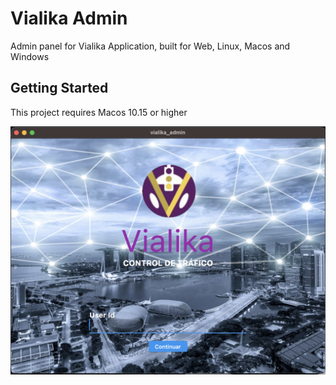 # Vialika Admin

Admin panel for Vialika Application, built for Web, Linux, Macos and Windows

## Getting Started

This project requires Macos 10.15 or higher

![Initial page](assets/preview/splash.png)